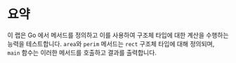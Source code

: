 # 요약

이 랩은 Go 에서 메서드를 정의하고 이를 사용하여 구조체 타입에 대한 계산을 수행하는 능력을 테스트합니다. `area`와 `perim` 메서드는 `rect` 구조체 타입에 대해 정의되며, `main` 함수는 이러한 메서드를 호출하고 결과를 출력합니다.
